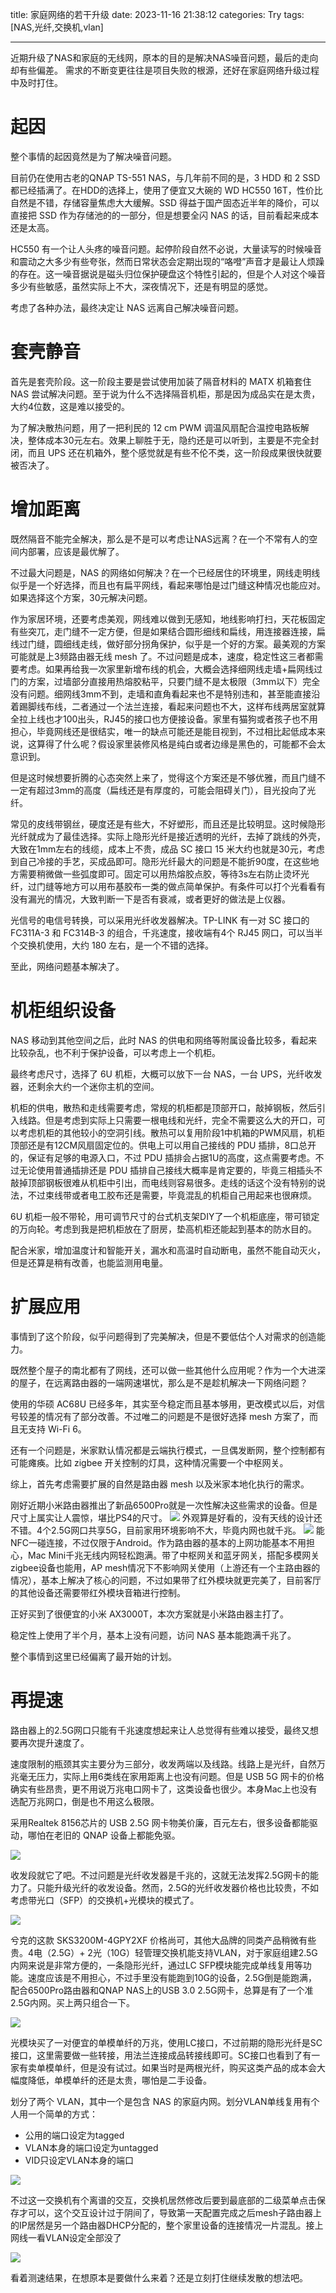 title: 家庭网络的若干升级
date: 2023-11-16 21:38:12
categories: Try
tags: [NAS,光纤,交换机,vlan]

---



近期升级了NAS和家庭的无线网，原本的目的是解决NAS噪音问题，最后的走向却有些偏差。
需求的不断变更往往是项目失败的根源，还好在家庭网络升级过程中及时打住。

<!-- more -->

# 起因

整个事情的起因竟然是为了解决噪音问题。

目前仍在使用古老的QNAP TS-551 NAS，与几年前不同的是，3 HDD 和 2 SSD 都已经插满了。在HDD的选择上，使用了便宜又大碗的 WD HC550 16T，性价比自然是不错，存储容量焦虑大大缓解。SSD 得益于国产固态近半年的降价，可以直接把 SSD 作为存储池的的一部分，但是想要全闪 NAS 的话，目前看起来成本还是太高。

HC550 有一个让人头疼的噪音问题。起停阶段自然不必说，大量读写的时候噪音和震动之大多少有些夸张，然而日常状态会定期出现的“咯噔”声音才是最让人烦躁的存在。这一噪音据说是磁头归位保护硬盘这个特性引起的，但是个人对这个噪音多少有些敏感，虽然实际上不大，深夜情况下，还是有明显的感觉。

考虑了各种办法，最终决定让 NAS 远离自己解决噪音问题。

# 套壳静音

首先是套壳阶段。这一阶段主要是尝试使用加装了隔音材料的 MATX 机箱套住 NAS 尝试解决问题。至于说为什么不选择隔音机柜，那是因为成品实在是太贵，大约4位数，这是难以接受的。

为了解决散热问题，用了一把利民的 12 cm PWM 调温风扇配合温控电路板解决，整体成本30元左右。效果上聊胜于无，隐约还是可以听到，主要是不完全封闭，而且 UPS 还在机箱外，整个感觉就是有些不伦不类，这一阶段成果很快就要被否决了。

# 增加距离

既然隔音不能完全解决，那么是不是可以考虑让NAS远离？在一个不常有人的空间内部署，应该是最优解了。

不过最大问题是，NAS 的网络如何解决？在一个已经居住的环境里，网线走明线似乎是一个好选择，而且也有扁平网线，看起来哪怕是过门缝这种情况也能应对。如果选择这个方案，30元解决问题。

作为家居环境，还要考虑美观，网线难以做到无感知，地线影响打扫，天花板固定有些突兀，走门缝不一定方便，但是如果结合圆形细线和扁线，用连接器连接，扁线过门缝，圆细线走线，做好部分拐角保护，似乎是一个好的方案。最美观的方案可能就是上3频路由器无线 mesh 了。不过问题是成本，速度，稳定性这三者都需要考虑。如果再给我一次家里新增布线的机会，大概会选择细网线走墙+扁网线过门的方案，过墙部分直接用热熔胶粘平，只要门缝不是太极限（3mm以下）完全没有问题。细网线3mm不到，走墙和直角看起来也不是特别违和，甚至能直接沿着踢脚线布线，二者通过一个法兰连接，看起来问题也不大，这样布线两居室就算全拉上线也才100出头，RJ45的接口也方便接设备。家里有猫狗或者孩子也不用担心，毕竟网线还是很结实，唯一的缺点可能还是能目视到，不过相比起低成本来说，这算得了什么呢？假设家里装修风格是纯白或者边缘是黑色的，可能都不会太意识到。

但是这时候想要折腾的心态突然上来了，觉得这个方案还是不够优雅，而且门缝不一定有超过3mm的高度（扁线还是有厚度的，可能会阻碍关门），目光投向了光纤。

常见的皮线带钢丝，硬度还是有些大，不好塑形，而且还是比较明显。这时候隐形光纤就成为了最佳选择。实际上隐形光纤是接近透明的光纤，去掉了跳线的外壳，大致在1mm左右的线缆，成本上不贵，成品 SC 接口 15 米大约也就是30元，考虑到自己冷接的手艺，买成品即可。隐形光纤最大的问题是不能折90度，在这些地方需要稍微做一些弧度即可。固定可以用热熔胶点胶，等待3s左右防止烫坏光纤，过门缝等地方可以用布基胶布一类的做点简单保护。有条件可以打个光看看有没有漏光的情况，大致判断一下是否有衰减，或者更好的做法是上仪器。

光信号的电信号转换，可以采用光纤收发器解决。TP-LINK 有一对 SC 接口的 FC311A-3 和 FC314B-3 的组合，千兆速度，接收端有4个 RJ45 网口，可以当半个交换机使用，大约 180 左右，是一个不错的选择。

至此，网络问题基本解决了。

# 机柜组织设备

NAS 移动到其他空间之后，此时 NAS 的供电和网络等附属设备比较多，看起来比较杂乱，也不利于保护设备，可以考虑上一个机柜。

最终考虑尺寸，选择了 6U 机柜，大概可以放下一台 NAS，一台 UPS，光纤收发器，还剩余大约一个迷你主机的空间。

机柜的供电，散热和走线需要考虑，常规的机柜都是顶部开口，敲掉钢板，然后引入线路。但是考虑到实际上只需要一根电线和光纤，完全不需要这么大的开口，可以考虑机柜的其他较小的空洞引线。散热可以复用阶段1中机箱的PWM风扇，机柜顶部还是有12CM风扇固定位的。供电上可以用自己接线的 PDU 插排，8口总开的，保证有足够的电源入口，不过 PDU 插排会占据1U的高度，这点需要考虑。不过无论使用普通插排还是 PDU 插排自己接线大概率是肯定要的，毕竟三相插头不敲掉顶部钢板很难从机柜中引出，而电线则容易很多。走线的话这个没有特别的说法，不过束线带或者电工胶布还是需要，毕竟混乱的机柜自己用起来也很麻烦。

6U 机柜一般不带轮，用可调节尺寸的台式机支架DIY了一个机柜底座，带可锁定的万向轮。考虑到我是把机柜放在了厨房，垫高机柜还能起到基本的防水目的。

配合米家，增加温度计和智能开关，漏水和高温时自动断电，虽然不能自动灭火，但是还算是稍有改善，也能监测用电量。

# 扩展应用

事情到了这个阶段，似乎问题得到了完美解决，但是不要低估个人对需求的创造能力。

既然整个屋子的南北都有了网线，还可以做一些其他什么应用呢？作为一个大进深的屋子，在远离路由器的一端网速堪忧，那么是不是趁机解决一下网络问题？

使用的华硕 AC68U 已经多年，其实至今稳定而且基本够用，更改模式以后，对信号较差的情况有了部分改善。不过唯二的问题是不是很好选择 mesh 方案了，而且无支持 Wi-Fi 6。

还有一个问题是，米家默认情况都是云端执行模式，一旦偶发断网，整个控制都有可能瘫痪。比如 zigbee 开关控制的灯具，这种情况需要一个中枢网关。

综上，首先考虑需要扩展的自然是路由器 mesh 以及米家本地化执行的需求。

刚好近期小米路由器推出了新品6500Pro就是一次性解决这些需求的设备。但是尺寸上属实让人震惊，堪比PS4的尺寸。
![](https://blog.wislay.com/wp-content/uploads/2023/11/blog-6500pro-size.jpeg)
外观算是好看的，没有天线的设计还不错。4个2.5G网口共享5G，目前家用环境影响不大，毕竟内网也就千兆。
![](https://blog.wislay.com/wp-content/uploads/2023/11/blog-6500pro-appearance.jpeg)
能NFC一碰连接，不过仅限于Android。作为路由器的基本的上网功能基本不用担心，Mac Mini千兆无线内网轻松跑满。带了中枢网关和蓝牙网关，搭配多模网关zigbee设备也能用，AP mesh情况下不影响网关使用（上游还有一个主路由器的情况），基本上解决了核心的问题，不过如果带了红外模块就更完美了，目前客厅的其他设备还需要带红外模块音箱进行控制。

正好买到了很便宜的小米 AX3000T，本次方案就是小米路由器主打了。

稳定性上使用了半个月，基本上没有问题，访问 NAS 基本能跑满千兆了。

整个事情到这里已经偏离了最开始的计划。

# 再提速

路由器上的2.5G网口只能有千兆速度想起来让人总觉得有些难以接受，最终又想要再次提升速度了。

速度限制的瓶颈其实主要分为三部分，收发两端以及线路。线路上是光纤，自然万兆毫无压力，实际上用6类线在家用距离上也没有问题。但是 USB 5G 网卡的价格确实有些昂贵，更不用说万兆电口网卡了，这类设备也很少。本身Mac上也没有选配万兆网口，倒是也不用这么极限。

采用Realtek 8156芯片的 USB 2.5G 网卡物美价廉，百元左右，很多设备都能驱动，哪怕在老旧的 QNAP 设备上都能免驱。

![](https://blog.wislay.com/wp-content/uploads/2023/11/blog-qnap-2500m-usb-net.jpeg)

收发段就它了吧。不过问题是光纤收发器是千兆的，这就无法发挥2.5G网卡的能力了。只能升级光纤的收发设备。然而，2.5G的光纤收发器价格也比较贵，不如考虑带光口（SFP）的交换机+光模块的模式了。

![](https://blog.wislay.com/wp-content/uploads/2023/11/blog-xike-sks3200m-4gpy2xf-switch.jpeg)

兮克的这款 SKS3200M-4GPY2XF 价格尚可，其他大品牌的同类产品稍微有些贵。4电（2.5G）+ 2光（10G）轻管理交换机能支持VLAN，对于家庭组建2.5G内网来说是非常方便的，一条隐形光纤，通过LC SFP模块能完成单线复用等功能。速度应该是不用担心，不过手里没有能跑到10G的设备，2.5G倒是能跑满，配合6500Pro路由器和QNAP NAS上的USB 3.0 2.5G网卡，总算是有了一个准2.5G内网。买上两只组合一下。

![](https://blog.wislay.com/wp-content/uploads/2023/11/blog-10gbps-sfp.jpeg)

光模块买了一对便宜的单模单纤的万兆，使用LC接口，不过前期的隐形光纤是SC接口，这里需要做一些转接，用法兰连接成品转接线即可。SC接口也看到了有一家有卖单模单纤，但是没有试过。如果当时是两根光纤，购买这类产品的成本会大幅度降低，单模单纤的还是太贵，哪怕是二手设备。

划分了两个 VLAN，其中一个是包含 NAS 的家庭内网。划分VLAN单线复用有个人用一个简单的方式：

+ 公用的端口设定为tagged
+ VLAN本身的端口设定为untagged
+ VID只设定VLAN本身的端口


![](https://blog.wislay.com/wp-content/uploads/2023/11/blog-xike-strange-web-console.jpeg)

不过这一交换机有个离谱的交互，交换机居然修改后要到最底部的二级菜单点击保存才可以，这个交互设计过于阴间了，导致第一天配置完成之后mesh子路由器上的IP居然是另一个路由器DHCP分配的，整个家里设备的连接情况一片混乱。接上网线一看VLAN设定全部没了

![](https://blog.wislay.com/wp-content/uploads/2023/11/blog-xike-6500pro-mac-web-speed-test.jpeg)

看着测速结果，在想原本是要做什么来着？还是立刻打住继续发散的想法吧。



